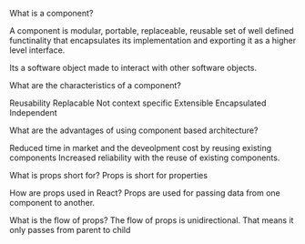 

What is a component?

A component is  modular, portable, replaceable, reusable set of well defined functinality that encapsulates its implementation and exporting it as a higher level interface.

Its a software object made to interact with other software objects.

What are the characteristics of a component?

Reusability
Replacable 
Not context specific
Extensible 
Encapsulated
Independent

What are the advantages of using component based architecture?

Reduced time in market and the deveolpment cost by reusing existing components
Increased reliability with the reuse of existing components. 

What is props short for?
Props is short for properties

How are props used in React?
Props are used for passing data from one component to another.

What is the flow of props?
The flow of props is unidirectional. That means it only passes from parent to child